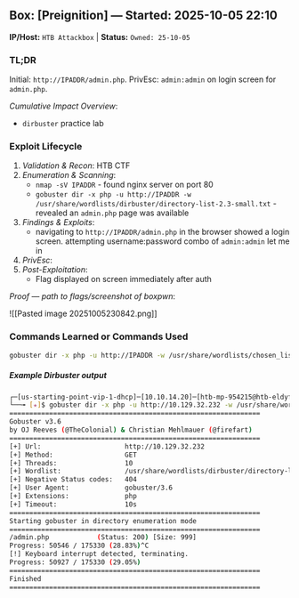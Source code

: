 ## Box: [Preignition] — Started: 2025-10-05 22:10

**IP/Host:** `HTB Attackbox`  |  **Status:** `Owned: 25-10-05`

### TL;DR

Initial: `http://IPADDR/admin.php`. PrivEsc: `admin:admin` on login screen for `admin.php`.

*Cumulative Impact Overview*:
- `dirbuster` practice lab

### Exploit Lifecycle

1. *Validation & Recon*: HTB CTF
2. *Enumeration & Scanning*:
    - `nmap -sV IPADDR` - found nginx server on port 80
    - `gobuster dir -x php -u http://IPADDR -w /usr/share/wordlists/dirbuster/directory-list-2.3-small.txt` - revealed an `admin.php` page was available
3. *Findings & Exploits*:
    - navigating to `http://IPADDR/admin.php` in the browser showed a login screen. attempting username:password combo of `admin:admin` let me in
4. *PrivEsc*:
5. *Post-Exploitation*:
    - Flag displayed on screen immediately after auth 

*Proof — path to flags/screenshot of boxpwn*:

![[Pasted image 20251005230842.png]]



### Commands Learned or Commands Used
```bash
gobuster dir -x php -u http://IPADDR -w /usr/share/wordlists/chosen_list
```

##### *Example Dirbuster output*

```bash
┌─[us-starting-point-vip-1-dhcp]─[10.10.14.20]─[htb-mp-954215@htb-eldyftujfu]─[~]
└──╼ [★]$ gobuster dir -x php -u http://10.129.32.232 -w /usr/share/wordlists/dirbuster/directory-list-2.3-small.txt 
===============================================================
Gobuster v3.6
by OJ Reeves (@TheColonial) & Christian Mehlmauer (@firefart)
===============================================================
[+] Url:                     http://10.129.32.232
[+] Method:                  GET
[+] Threads:                 10
[+] Wordlist:                /usr/share/wordlists/dirbuster/directory-list-2.3-small.txt
[+] Negative Status codes:   404
[+] User Agent:              gobuster/3.6
[+] Extensions:              php
[+] Timeout:                 10s
===============================================================
Starting gobuster in directory enumeration mode
===============================================================
/admin.php            (Status: 200) [Size: 999]
Progress: 50546 / 175330 (28.83%)^C
[!] Keyboard interrupt detected, terminating.
Progress: 50927 / 175330 (29.05%)
===============================================================
Finished
===============================================================

```